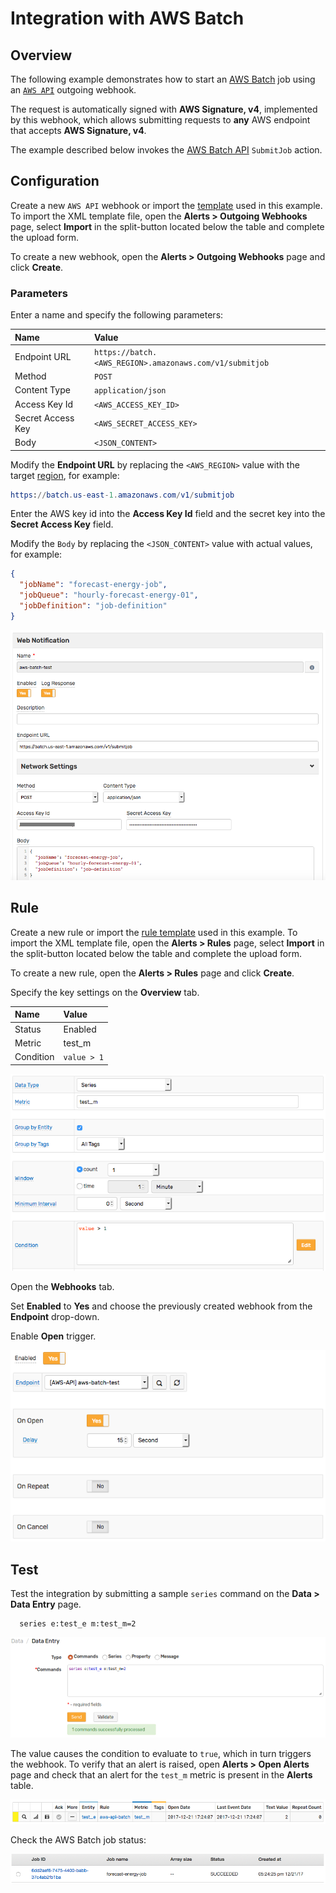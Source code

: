 # Integration with AWS Batch

## Overview

The following example demonstrates how to start an [AWS Batch](https://aws.amazon.com/batch) job using an [`AWS API`](aws-api.md) outgoing webhook.

The request is automatically signed with **AWS Signature, v4**, implemented by this webhook, which allows submitting requests to **any** AWS endpoint that accepts **AWS Signature, v4**.

The example described below invokes the [AWS Batch API](https://docs.aws.amazon.com/batch/latest/APIReference/API_SubmitJob.html) `SubmitJob` action.

## Configuration

Create a new `AWS API` webhook or import the [template](./resources/aws-api-batch-notification.xml) used in this example. To import the XML template file, open the **Alerts > Outgoing Webhooks** page, select **Import** in the split-button located below the table and complete the upload form.

To create a new webhook, open the **Alerts > Outgoing Webhooks** page and click **Create**.

### Parameters

Enter a name and specify the following parameters:

| **Name** | **Value** |
| :--- | :--- |
| Endpoint URL | `https://batch.<AWS_REGION>.amazonaws.com/v1/submitjob` |
| Method | `POST` |
| Content Type | `application/json` |
| Access Key Id | `<AWS_ACCESS_KEY_ID>` |
| Secret Access Key | `<AWS_SECRET_ACCESS_KEY>` |
| Body | `<JSON_CONTENT>` |

Modify the **Endpoint URL** by replacing the `<AWS_REGION>` value with the target [region](https://docs.aws.amazon.com/general/latest/gr/rande.html#batch_region), for example:

```elm
https://batch.us-east-1.amazonaws.com/v1/submitjob
```

Enter the AWS key id into the **Access Key Id** field and the secret key into the **Secret Access Key** field.

Modify the `Body` by replacing the `<JSON_CONTENT>` value with actual values, for example:

```json
{
  "jobName": "forecast-energy-job",
  "jobQueue": "hourly-forecast-energy-01",
  "jobDefinition": "job-definition"
}
```

![](./images/aws_api_batch_notification_config.png)

## Rule

Create a new rule or import the [rule template](./resources/aws-api-batch-rule.xml) used in this example. To import the XML template file, open the **Alerts > Rules** page, select **Import** in the split-button located below the table and complete the upload form.

To create a new rule, open the **Alerts > Rules** page and click **Create**.

Specify the key settings on the **Overview** tab.

| **Name** | **Value** |
| :-------- | :---- |
| Status | Enabled |
| Metric | test_m |
| Condition | `value > 1` |

![](./images/aws_api_rule_overview.png)

Open the **Webhooks** tab.

Set **Enabled** to **Yes** and choose the previously created webhook from the **Endpoint** drop-down.

Enable **Open** trigger.

![](./images/aws_api_batch_rule_notification.png)

## Test

Test the integration by submitting a sample `series` command on the **Data > Data Entry** page.

```ls
  series e:test_e m:test_m=2
```

![](./images/rule_test_commands.png)

The value causes the condition to evaluate to `true`, which in turn triggers the webhook.
To verify that an alert is raised, open **Alerts > Open Alerts** page and check that an alert for the `test_m` metric is present in the **Alerts** table.

![](./images/aws_api_batch_alert_open.png)

Check the AWS Batch job status:

![](./images/aws_api_batch_test.png)
